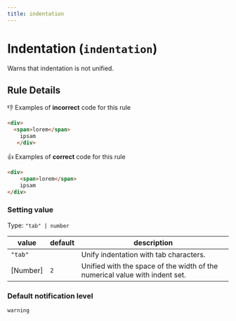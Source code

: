 ```yaml
---
title: indentation
---
```


# Indentation (`indentation`)

Warns that indentation is not unified.

## Rule Details

👎 Examples of **incorrect** code for this rule

<!-- prettier-ignore-start -->
```html
<div>
  <span>lorem</span>
	ipsam
   </div>
```
<!-- prettier-ignore-end -->

👍 Examples of **correct** code for this rule

<!-- prettier-ignore-start -->
```html
<div>
	<span>lorem</span>
	ipsam
</div>
```
<!-- prettier-ignore-end -->

### Setting value

Type: `"tab" | number`

| value    | default | description                                                                 |
| -------- | ------- | --------------------------------------------------------------------------- |
| `"tab"`  |         | Unify indentation with tab characters.                                      |
| [Number] | `2`     | Unified with the space of the width of the numerical value with indent set. |

### Default notification level

`warning`
